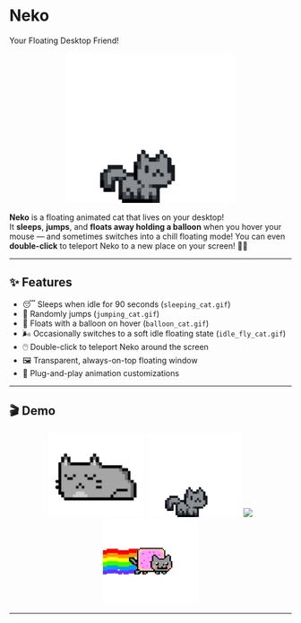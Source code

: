 # Neko
Your Floating Desktop Friend!
<p align="center">
  <img src="jumping_cat.gif" alt="Neko jumping" width="300"/>
</p>

**Neko** is a floating animated cat that lives on your desktop!  
It **sleeps**, **jumps**, and **floats away holding a balloon** when you hover your mouse — and sometimes switches into a chill floating mode! You can even **double-click** to teleport Neko to a new place on your screen! 🐾🎈

---

## ✨ Features

- 😴 Sleeps when idle for 90 seconds (`sleeping_cat.gif`)
- 🐾 Randomly jumps (`jumping_cat.gif`)
- 🎈 Floats with a balloon on hover (`balloon_cat.gif`)
- 🌬️ Occasionally switches to a soft idle floating state (`idle_fly_cat.gif`)
- 🖱️ Double-click to teleport Neko around the screen
- 🖼️ Transparent, always-on-top floating window
- 🎨 Plug-and-play animation customizations
---

## 🎬 Demo

<p align="center">
  <img src="sleeping_cat.gif" width="170"/>
  <img src="jumping_cat.gif" width="170"/>
  <img src="baloon_cat.gif" width="170"/>
  <img src="idle_fly_cat.gif" width="170"/>
</p>

---
